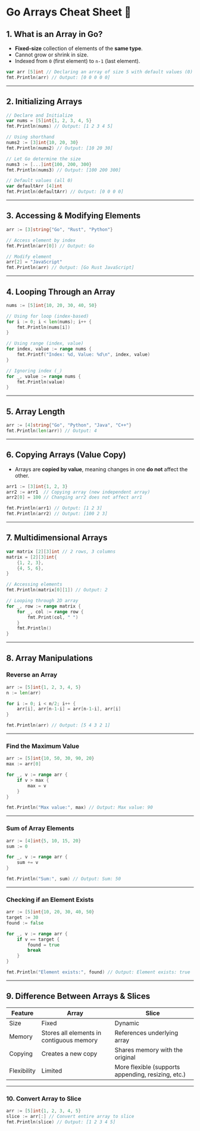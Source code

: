 # **Go Arrays Cheat Sheet** 🚀

## **1. What is an Array in Go?**

-  **Fixed-size** collection of elements of the **same type**.
-  Cannot grow or shrink in size.
-  Indexed from `0` (first element) to `n-1` (last element).

```go
var arr [5]int // Declaring an array of size 5 with default values (0)
fmt.Println(arr) // Output: [0 0 0 0 0]
```

---

## **2. Initializing Arrays**

```go
// Declare and Initialize
var nums = [5]int{1, 2, 3, 4, 5}
fmt.Println(nums) // Output: [1 2 3 4 5]

// Using shorthand
nums2 := [3]int{10, 20, 30}
fmt.Println(nums2) // Output: [10 20 30]

// Let Go determine the size
nums3 := [...]int{100, 200, 300}
fmt.Println(nums3) // Output: [100 200 300]

// Default values (all 0)
var defaultArr [4]int
fmt.Println(defaultArr) // Output: [0 0 0 0]
```

---

## **3. Accessing & Modifying Elements**

```go
arr := [3]string{"Go", "Rust", "Python"}

// Access element by index
fmt.Println(arr[0]) // Output: Go

// Modify element
arr[2] = "JavaScript"
fmt.Println(arr) // Output: [Go Rust JavaScript]
```

---

## **4. Looping Through an Array**

```go
nums := [5]int{10, 20, 30, 40, 50}

// Using for loop (index-based)
for i := 0; i < len(nums); i++ {
    fmt.Println(nums[i])
}

// Using range (index, value)
for index, value := range nums {
    fmt.Printf("Index: %d, Value: %d\n", index, value)
}

// Ignoring index (_)
for _, value := range nums {
    fmt.Println(value)
}
```

---

## **5. Array Length**

```go
arr := [4]string{"Go", "Python", "Java", "C++"}
fmt.Println(len(arr)) // Output: 4
```

---

## **6. Copying Arrays (Value Copy)**

-  Arrays are **copied by value**, meaning changes in one **do not** affect the other.

```go
arr1 := [3]int{1, 2, 3}
arr2 := arr1  // Copying array (new independent array)
arr2[0] = 100 // Changing arr2 does not affect arr1

fmt.Println(arr1) // Output: [1 2 3]
fmt.Println(arr2) // Output: [100 2 3]
```

---

## **7. Multidimensional Arrays**

```go
var matrix [2][3]int // 2 rows, 3 columns
matrix = [2][3]int{
    {1, 2, 3},
    {4, 5, 6},
}

// Accessing elements
fmt.Println(matrix[0][1]) // Output: 2

// Looping through 2D array
for _, row := range matrix {
    for _, col := range row {
        fmt.Print(col, " ")
    }
    fmt.Println()
}
```

---

## **8. Array Manipulations**

### **Reverse an Array**

```go
arr := [5]int{1, 2, 3, 4, 5}
n := len(arr)

for i := 0; i < n/2; i++ {
    arr[i], arr[n-1-i] = arr[n-1-i], arr[i]
}

fmt.Println(arr) // Output: [5 4 3 2 1]
```

---

### **Find the Maximum Value**

```go
arr := [5]int{10, 50, 30, 90, 20}
max := arr[0]

for _, v := range arr {
    if v > max {
        max = v
    }
}

fmt.Println("Max value:", max) // Output: Max value: 90
```

---

### **Sum of Array Elements**

```go
arr := [4]int{5, 10, 15, 20}
sum := 0

for _, v := range arr {
    sum += v
}

fmt.Println("Sum:", sum) // Output: Sum: 50
```

---

### **Checking if an Element Exists**

```go
arr := [5]int{10, 20, 30, 40, 50}
target := 30
found := false

for _, v := range arr {
    if v == target {
        found = true
        break
    }
}

fmt.Println("Element exists:", found) // Output: Element exists: true
```

---

## **9. Difference Between Arrays & Slices**

| Feature     | Array                                    | Slice                                              |
| ----------- | ---------------------------------------- | -------------------------------------------------- |
| Size        | Fixed                                    | Dynamic                                            |
| Memory      | Stores all elements in contiguous memory | References underlying array                        |
| Copying     | Creates a new copy                       | Shares memory with the original                    |
| Flexibility | Limited                                  | More flexible (supports appending, resizing, etc.) |

---

### **10. Convert Array to Slice**

```go
arr := [5]int{1, 2, 3, 4, 5}
slice := arr[:] // Convert entire array to slice
fmt.Println(slice) // Output: [1 2 3 4 5]
```
